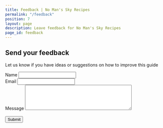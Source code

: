 ```yaml
---
title: Feedback | No Man's Sky Recipes
permalink: "/feedback"
position: 7
layout: page
description: Leave feedback for No Man's Sky Recipes
page_id: feedback
---
```


<div class="container">
    <div class="row">
      <div class="col-sm-8 offset-md-2">
      <h2>Send your feedback</h2>
        <p>Let us know if you have ideas or suggestions on how to improve this guide</p>
        <form action="https://submit-form.com/ebfa6732-8df9-4628-a39e-5c36ac8be18c">
            <div class="form-group">
                <label for="name">Name</label>
                <input id="name" name="name" type="text" class="form-control here" />
            </div>
            <div class="form-group">
                <label for="name">Email</label>
                <input id="email" name="email" type="email" class="form-control here" />
            </div>
            <div class="form-group">
                <label for="message">Message</label>
                <textarea id="message" name="message" cols="40" rows="5" required="required" class="form-control"></textarea>
            </div>
            <div class="form-group">
                <div class="g-recaptcha" data-sitekey="6LcAi90UAAAAABajOBg3a6bjOafwVmsrpb9Isqzi"></div>
                <br/>
                <button name="submit" type="submit" class="btn btn-primary">
                    Submit
                </button>
            </div>
        </form>
      </div>
    </div>
    <!-- /.container -->
</div>